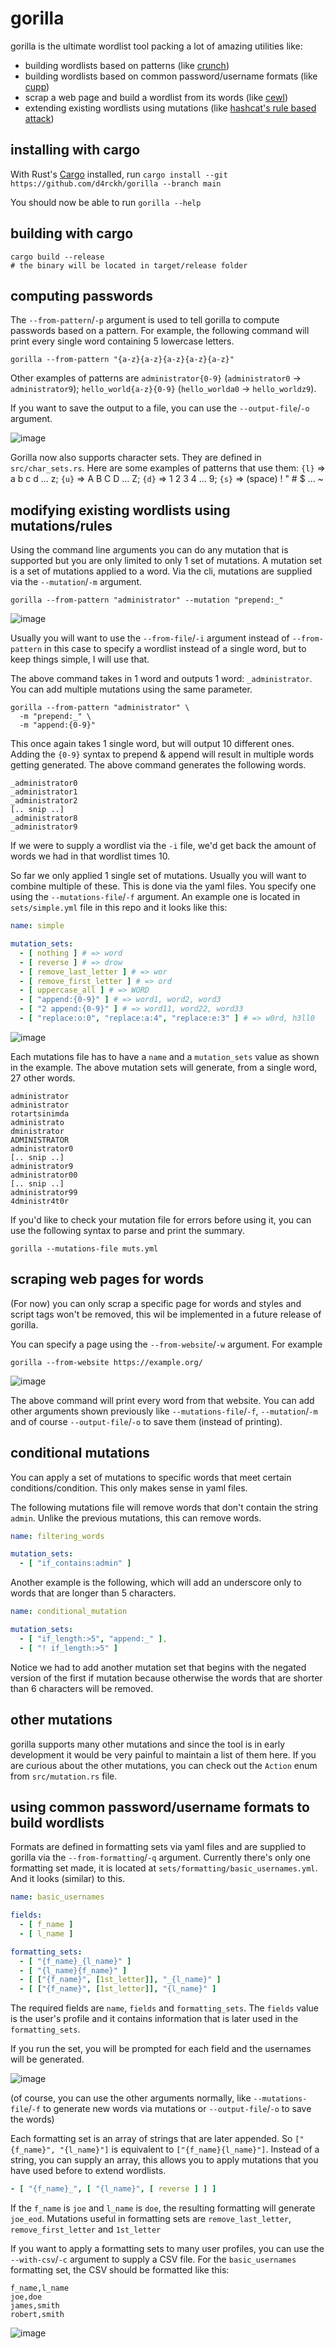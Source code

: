 # gorilla

gorilla is the ultimate wordlist tool packing a lot of amazing utilities like:
- building wordlists based on patterns (like [crunch](https://github.com/jim3ma/crunch))
- building wordlists based on common password/username formats (like [cupp](https://github.com/Mebus/cupp))
- scrap a web page and build a wordlist from its words (like [cewl](https://github.com/digininja/CeWL))
- extending existing wordlists using mutations (like [hashcat's rule based attack](https://hashcat.net/wiki/doku.php?id=rule_based_attack))


## installing with cargo

With Rust's [Cargo](https://www.rust-lang.org/tools/install) installed, run `cargo install --git https://github.com/d4rckh/gorilla --branch main`

You should now be able to run `gorilla --help`

## building with cargo

```
cargo build --release
# the binary will be located in target/release folder
```

## computing passwords

The `--from-pattern`/`-p` argument is used to tell gorilla to compute passwords based on a pattern. 
For example, the following command will print every single word containing 5 lowercase letters.

```
gorilla --from-pattern "{a-z}{a-z}{a-z}{a-z}{a-z}"
```

Other examples of patterns are `administrator{0-9}` (`administrator0` -> `administrator9`); `hello_world{a-z}{0-9}` (`hello_worlda0` -> `hello_worldz9`).

If you want to save the output to a file, you can use the `--output-file`/`-o` argument.

![image](https://user-images.githubusercontent.com/35298550/183973643-3191f7a0-7dda-4e4f-8f10-eaaa4d748874.png)

Gorilla now also supports character sets. They are defined in `src/char_sets.rs`. Here are some examples of patterns that use them: `{l}` => a b c d ... z; `{u}` => A B C D ... Z; `{d}` => 1 2 3 4 ... 9; `{s}` => (space) ! " # $ ... ~ 

## modifying existing wordlists using mutations/rules

Using the command line arguments you can do any mutation that is supported but you are only limited to only 1 set of mutations. A mutation set is a set of mutations applied to a word. Via the cli, mutations are supplied via the `--mutation`/`-m` argument.

```
gorilla --from-pattern "administrator" --mutation "prepend:_"
```

![image](https://user-images.githubusercontent.com/35298550/183973759-63dcc1c7-c32b-49b4-be68-838d99535f5a.png)

Usually you will want to use the `--from-file`/`-i` argument instead of `--from-pattern` in this case to specify a wordlist instead of a single word, but to keep things simple, I will use that. 

The above command takes in 1 word and outputs 1 word: `_administrator`. You can add multiple mutations using the same parameter.

```
gorilla --from-pattern "administrator" \
  -m "prepend:_" \
  -m "append:{0-9}"
```

This once again takes 1 single word, but will output 10 different ones. Adding the `{0-9}` syntax to prepend & append will result in multiple words getting generated. The above command generates the following words.

```
_administrator0
_administrator1
_administrator2
[.. snip ..]
_administrator8
_administrator9
```

If we were to supply a wordlist via the `-i` file, we'd get back the amount of words we had in that wordlist times 10.

So far we only applied 1 single set of mutations. Usually you will want to combine multiple of these. This is done via the yaml files. You specify one using the `--mutations-file`/`-f` argument. An example one is located in `sets/simple.yml` file in this repo and it looks like this:

```yaml
name: simple

mutation_sets:
  - [ nothing ] # => word
  - [ reverse ] # => drow
  - [ remove_last_letter ] # => wor
  - [ remove_first_letter ] # => ord
  - [ uppercase_all ] # => WORD
  - [ "append:{0-9}" ] # => word1, word2, word3
  - [ "2 append:{0-9}" ] # => word11, word22, word33
  - [ "replace:o:0", "replace:a:4", "replace:e:3" ] # => w0rd, h3ll0
```

![image](https://user-images.githubusercontent.com/35298550/183971400-d3bc2a5d-8620-4163-aa99-f34113dcbbf7.png)

Each mutations file has to have a `name` and a `mutation_sets` value as shown in the example. The above mutation sets will generate, from a single word, 27 other words.

```
administrator
administrator
rotartsinimda
administrato
dministrator
ADMINISTRATOR
administrator0
[.. snip ..]
administrator9
administrator00
[.. snip ..]
administrator99
4dministr4t0r
```

If you'd like to check your mutation file for errors before using it, you can use the following syntax to parse and print the summary.

```
gorilla --mutations-file muts.yml 
```

## scraping web pages for words

(For now) you can only scrap a specific page for words and styles and script tags won't be removed, this wil be implemented in a future release of gorilla. 

You can specify a page using the `--from-website`/`-w` argument. For example

```
gorilla --from-website https://example.org/
```

![image](https://user-images.githubusercontent.com/35298550/183974047-68fb86d4-a8a7-4b1e-9e27-0cf512c95988.png)

The above command will print every word from that website. You can add other arguments shown previously like `--mutations-file`/`-f`, `--mutation`/`-m` and of course `--output-file`/`-o` to save them (instead of printing).

## conditional mutations

You can apply a set of mutations to specific words that meet certain conditions/condition. This only makes sense in yaml files. 

The following mutations file will remove words that don't contain the string `admin`. Unlike the previous mutations, this can remove words.

```yaml
name: filtering_words

mutation_sets:
  - [ "if_contains:admin" ]
```

Another example is the following, which will add an underscore only to words that are longer than 5 characters.

```yaml
name: conditional_mutation

mutation_sets:
  - [ "if_length:>5", "append:_" ],
  - [ "! if_length:>5" ]
```

Notice we had to add another mutation set that begins with the negated version of the first if mutation because otherwise the words that are shorter than 6 characters will be removed.

## other mutations

gorilla supports many other mutations and since the tool is in early development it would be very painful to maintain a list of them here. If you are curious about the other mutations, you can check out the `Action` enum from `src/mutation.rs` file.

## using common password/username formats to build wordlists 

Formats are defined in formatting sets via yaml files and are supplied to gorilla via the `--from-formatting`/`-q` argument. Currently there's only one formatting set made, it is located at `sets/formatting/basic_usernames.yml`. And it looks (similar) to this.

```yaml
name: basic_usernames

fields:
  - [ f_name ]
  - [ l_name ]

formatting_sets:
  - [ "{f_name}_{l_name}" ]
  - [ "{l_name}{f_name}" ]
  - [ ["{f_name}", [1st_letter]], "_{l_name}" ]
  - [ ["{f_name}", [1st_letter]], "{l_name}" ]
```

The required fields are `name`, `fields` and `formatting_sets`. The `fields` value is the user's profile and it contains information that is later used in the `formatting_sets`.

If you run the set, you will be prompted for each field and the usernames will be generated.

![image](https://user-images.githubusercontent.com/35298550/184354813-fd008441-3188-4ef6-98b0-9e4573956d8c.png)

(of course, you can use the other arguments normally, like `--mutations-file`/`-f` to generate new words via mutations or `--output-file`/`-o` to save the words)

Each formatting set is an array of strings that are later appended. So `["{f_name}", "{l_name}"]` is equivalent to `["{f_name}{l_name}"]`. Instead of a string, you can supply an array, this allows you to apply mutations that you have used before to extend wordlists.

```yaml
- [ "{f_name}_", [ "{l_name}", [ reverse ] ] ]
```

If the `f_name` is `joe` and `l_name` is `doe`, the resulting formatting will generate `joe_eod`. Mutations useful in formatting sets are `remove_last_letter`, `remove_first_letter` and `1st_letter`

If you want to apply a formatting sets to many user profiles, you can use the `--with-csv`/`-c` argument to supply a CSV file. For the `basic_usernames` formatting set, the CSV should be formatted like this:

```csv
f_name,l_name
joe,doe
james,smith
robert,smith
```

![image](https://user-images.githubusercontent.com/35298550/184476337-f8f23f7d-0902-483c-9202-6866ad9e371d.png)

